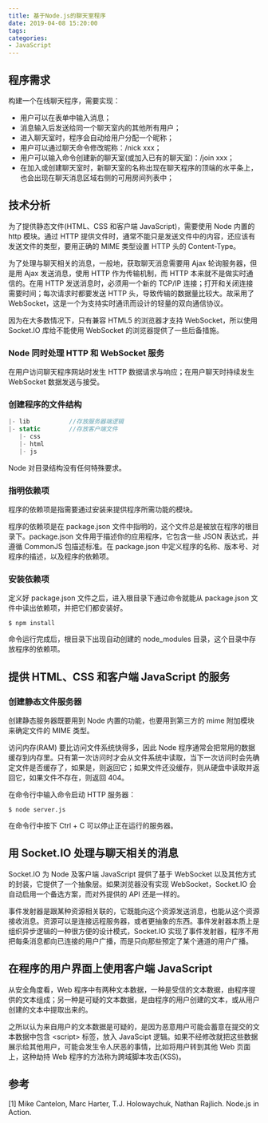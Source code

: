 ```yaml
---
title: 基于Node.js的聊天室程序
date: 2019-04-08 15:20:00
tags:
categories:
- JavaScript
---
```


## 程序需求
构建一个在线聊天程序，需要实现：
- 用户可以在表单中输入消息；
- 消息输入后发送给同一个聊天室内的其他所有用户；
- 进入聊天室时，程序会自动给用户分配一个昵称；
- 用户可以通过聊天命令修改昵称：/nick xxx；
- 用户可以输入命令创建新的聊天室(或加入已有的聊天室)：/join xxx；
- 在加入或创建聊天室时，新聊天室的名称出现在聊天程序的顶端的水平条上，也会出现在聊天消息区域右侧的可用房间列表中；

## 技术分析
为了提供静态文件(HTML、CSS 和客户端 JavaScript)，需要使用 Node 内置的 http 模块。通过 HTTP 提供文件时，通常不能只是发送文件中的内容，还应该有发送文件的类型，要用正确的 MIME 类型设置 HTTP 头的 Content-Type。

为了处理与聊天相关的消息，一般地，获取聊天消息需要用 Ajax 轮询服务器，但是用 Ajax 发送消息，使用 HTTP 作为传输机制，而 HTTP 本来就不是做实时通信的。在用 HTTP 发送消息时，必须用一个新的 TCP/IP 连接；打开和关闭连接需要时间；每次请求时都要发送 HTTP 头，导致传输的数据量比较大。故采用了 WebSocket，这是一个为支持实时通讯而设计的轻量的双向通信协议。

因为在大多数情况下，只有兼容 HTML5 的浏览器才支持 WebSocket，所以使用 Socket.IO 库给不能使用 WebSocket 的浏览器提供了一些后备措施。

### Node 同时处理 HTTP 和 WebSocket 服务
在用户访问聊天程序网站时发生 HTTP 数据请求与响应；在用户聊天时持续发生 WebSocket 数据发送与接受。

### 创建程序的文件结构
```javascript
|- lib           //存放服务器端逻辑
|- static        //存放客户端文件
   |- css
   |- html
   |- js
```
Node 对目录结构没有任何特殊要求。

### 指明依赖项
程序的依赖项是指需要通过安装来提供程序所需功能的模块。

程序的依赖项是在 package.json 文件中指明的，这个文件总是被放在程序的根目录下。package.json 文件用于描述你的应用程序，它包含一些 JSON 表达式，并遵循 CommonJS 包描述标准。在 package.json 中定义程序的名称、版本号、对程序的描述，以及程序的依赖项。

### 安装依赖项
定义好 package.json 文件之后，进入根目录下通过命令就能从 package.json 文件中读出依赖项，并把它们都安装好。

```shell
$ npm install
```

命令运行完成后，根目录下出现自动创建的 node_modules 目录，这个目录中存放程序的依赖项。

## 提供 HTML、CSS 和客户端 JavaScript 的服务
### 创建静态文件服务器
创建静态服务器既要用到 Node 内置的功能，也要用到第三方的 mime 附加模块来确定文件的 MIME 类型。

访问内存(RAM) 要比访问文件系统快得多，因此 Node 程序通常会把常用的数据缓存到内存里。只有第一次访问时才会从文件系统中读取，当下一次访问时会先确定文件是否缓存了，如果是，则返回它；如果文件还没缓存，则从硬盘中读取并返回它，如果文件不存在，则返回 404。

在命令行中输入命令启动 HTTP 服务器：
```shell
$ node server.js
```

在命令行中按下 Ctrl + C 可以停止正在运行的服务器。

## 用 Socket.IO 处理与聊天相关的消息
Socket.IO 为 Node 及客户端 JavaScript 提供了基于 WebSocket 以及其他方式的封装，它提供了一个抽象层。如果浏览器没有实现 WebSocket，Socket.IO 会自动启用一个备选方案，而对外提供的 API 还是一样的。

事件发射器是跟某种资源相关联的，它既能向这个资源发送消息，也能从这个资源接收消息。资源可以是连接远程服务器，或者更抽象的东西。事件发射器本质上是组织异步逻辑的一种很方便的设计模式，Socket.IO 实现了事件发射器，程序不用把每条消息都向已连接的用户广播，而是只向那些预定了某个通道的用户广播。

## 在程序的用户界面上使用客户端 JavaScript
从安全角度看，Web 程序中有两种文本数据，一种是受信的文本数据，由程序提供的文本组成；另一种是可疑的文本数据，是由程序的用户创建的文本，或从用户创建的文本中提取出来的。

之所以认为来自用户的文本数据是可疑的，是因为恶意用户可能会蓄意在提交的文本数据中包含 <script\> 标签，放入 JavaScipt 逻辑。如果不经修改就把这些数据展示给其他用户，可能会发生令人厌恶的事情，比如将用户转到其他 Web 页面上，这种劫持 Web 程序的方法称为跨域脚本攻击(XSS)。


## 参考
[1] Mike Cantelon, Marc Harter, T.J. Holowaychuk, Nathan Rajlich. Node.js in Action.